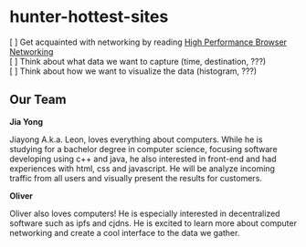 # hunter-hottest-sites

[ ] Get acquainted with networking by reading [High Performance Browser Networking](https://hpbn.co/brief-history-of-http/)  
[ ] Think about what data we want to capture (time, destination, ???)  
[ ] Think about how we want to visualize the data (histogram, ???)  

## Our Team

**Jia Yong**

Jiayong A.k.a. Leon, loves everything about computers. While he is studying for a bachelor degree in computer science, focusing software developing using c++ and java, he also interested in front-end and had experiences with html, css and javascript. He will be analyze incoming traffic from all users and visually present the results for customers.

**Oliver**

Oliver also loves computers! He is especially interested in decentralized software such as ipfs and cjdns. He is excited to learn more about computer networking and create a cool interface to the data we gather.
